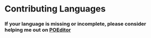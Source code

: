 ﻿# Contributing Languages 

### If your language is missing or incomplete, please consider helping me out on [POEditor](https://poeditor.com/join/project/YE6NDt4Zgq)
